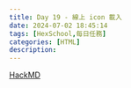 ```yaml
---
title: Day 19 - 線上 icon 載入
date: 2024-07-02 18:45:14
tags: [HexSchool,每日任務]
categories: [HTML]
description: 
---
```


[HackMD](https://hackmd.io/618LmR-UQfSKzUMdhNvIKg)
